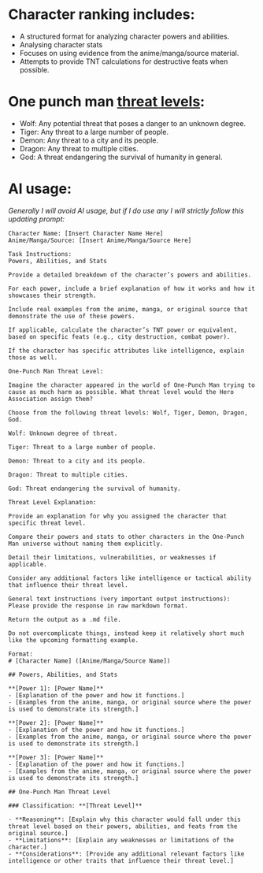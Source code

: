 # Character ranking includes:
* A structured format for analyzing character powers and abilities.
* Analysing character stats
* Focuses on using evidence from the anime/manga/source material.
* Attempts to provide TNT calculations for destructive feats when possible.

# One punch man [threat levels](https://onepunchman.fandom.com/wiki/Category:Disaster_levels):
- Wolf: Any potential threat that poses a danger to an unknown degree.
- Tiger: Any threat to a large number of people.
- Demon: Any threat to a city and its people.
- Dragon: Any threat to multiple cities.
- God: A threat endangering the survival of humanity in general.

# AI usage:
*Generally I will avoid AI usage, but if I do use any I will strictly follow this updating prompt:*
```
Character Name: [Insert Character Name Here]
Anime/Manga/Source: [Insert Anime/Manga/Source Here]

Task Instructions:
Powers, Abilities, and Stats

Provide a detailed breakdown of the character’s powers and abilities.

For each power, include a brief explanation of how it works and how it showcases their strength.

Include real examples from the anime, manga, or original source that demonstrate the use of these powers.

If applicable, calculate the character’s TNT power or equivalent, based on specific feats (e.g., city destruction, combat power).

If the character has specific attributes like intelligence, explain those as well.

One-Punch Man Threat Level:

Imagine the character appeared in the world of One-Punch Man trying to cause as much harm as possible. What threat level would the Hero Association assign them?

Choose from the following threat levels: Wolf, Tiger, Demon, Dragon, God.

Wolf: Unknown degree of threat.

Tiger: Threat to a large number of people.

Demon: Threat to a city and its people.

Dragon: Threat to multiple cities.

God: Threat endangering the survival of humanity.

Threat Level Explanation:

Provide an explanation for why you assigned the character that specific threat level.

Compare their powers and stats to other characters in the One-Punch Man universe without naming them explicitly.

Detail their limitations, vulnerabilities, or weaknesses if applicable.

Consider any additional factors like intelligence or tactical ability that influence their threat level.

General text instructions (very important output instructions):
Please provide the response in raw markdown format.

Return the output as a .md file.

Do not overcomplicate things, instead keep it relatively short much like the upcoming formatting example.

Format:
# [Character Name] ([Anime/Manga/Source Name])

## Powers, Abilities, and Stats

**[Power 1]: [Power Name]**  
- [Explanation of the power and how it functions.]  
- [Examples from the anime, manga, or original source where the power is used to demonstrate its strength.]

**[Power 2]: [Power Name]**  
- [Explanation of the power and how it functions.]  
- [Examples from the anime, manga, or original source where the power is used to demonstrate its strength.]

**[Power 3]: [Power Name]**  
- [Explanation of the power and how it functions.]  
- [Examples from the anime, manga, or original source where the power is used to demonstrate its strength.]

## One-Punch Man Threat Level

### Classification: **[Threat Level]**

- **Reasoning**: [Explain why this character would fall under this threat level based on their powers, abilities, and feats from the original source.]
- **Limitations**: [Explain any weaknesses or limitations of the character.]
- **Considerations**: [Provide any additional relevant factors like intelligence or other traits that influence their threat level.]
```
